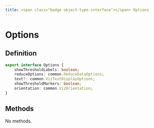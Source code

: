 ```yaml
---
title: <span class="badge object-type-interface"></span> Options
---
```

# <span class="badge object-type-interface"></span> Options

## Definition

```typescript
export interface Options {
	showThresholdLabels: boolean;
	reduceOptions: common.ReduceDataOptions;
	text?: common.VizTextDisplayOptions;
	showThresholdMarkers: boolean;
	orientation: common.VizOrientation;
}

```
## Methods

No methods.
